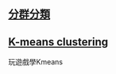 ## [分群分類](http://www.csie.ntnu.edu.tw/~u91029/Classification.html)

## [K-means clustering](http://etrex.blogspot.tw/2008/05/k-mean-clustering.html)
玩遊戲學Kmeans
